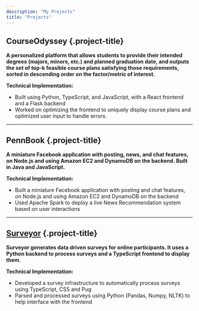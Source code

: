 ```yaml
---
description: "My Projects"
title: "Projects"
---
```



## CourseOdyssey {.project-title}

**A personalized platform that allows students to provide their intended degrees (majors, minors, etc.) and planned graduation date, and outputs the set of top-k feasible course plans satisfying those requirements, sorted in descending order on the factor/metric of interest.**

**Technical Implementation:**

- Built using Python, TypeScript, and JavaScript, with a React frontend and a Flask backend
- Worked on optimizing the frontend to uniquely display course plans and optimized user input to handle errors.

---

## PennBook {.project-title}

**A miniature Facebook application with posting, news, and chat features, on Node.js and using Amazon EC2 and DynamoDB on the backend. Built in Java and JavaScript.**

**Technical Implementation:**

- Built a miniature Facebook application with posting and chat features, on Node.js and using Amazon EC2 and DynamoDB on the backend
- Used Apache Spark to deploy a live News Recommendation system based on user interactions

---

## [Surveyor](https://github.com/Watts-Lab/surveyor) {.project-title}

**Surveyor generates data driven surveys for online participants. It uses a Python backend to process surveys and a TypeScript frontend to display them.**

**Technical Implementation:**

- Developed a survey infrastructure to automatically process surveys using TypeScript, CSS and Pug
- Parsed and processed surveys using Python (Pandas, Numpy, NLTK) to help interface with the frontend
